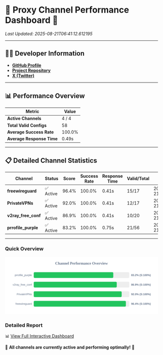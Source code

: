 # 🌟 Proxy Channel Performance Dashboard 🌟

_Last Updated: 2025-08-21T06:41:12.612195_

---

## 👩‍💻 Developer Information

- **[GitHub Profile](https://github.com/4n0nymou3)**  
- **[Project Repository](https://github.com/4n0nymou3/multi-proxy-config-fetcher)**  
- **[X (Twitter)](https://x.com/4n0nymou3)**  

---

## 📊 Performance Overview

| Metric                | Value       |
|-----------------------|-------------|
| **Active Channels**   | 4 / 4       |
| **Total Valid Configs** | 58          |
| **Average Success Rate** | 100.0%      |
| **Average Response Time** | 0.49s       |

---

## 📋 Detailed Channel Statistics

| Channel          | Status     | Score  | Success Rate | Response Time | Valid/Total | Last Success               |
|------------------|------------|--------|--------------|---------------|-------------|----------------------------|
| **freewireguard**  | ✅ Active  | 96.4%  | 100.0% | 0.41s         | 15/17       | 2025-08-21T06:41:12.610221 |
| **PrivateVPNs**  | ✅ Active  | 92.0%  | 100.0% | 0.41s         | 12/17       | 2025-08-21T06:41:12.164595 |
| **v2ray_free_conf**  | ✅ Active  | 86.9%  | 100.0% | 0.41s         | 10/20       | 2025-08-21T06:41:11.716412 |
| **prrofile_purple**  | ✅ Active  | 83.2%  | 100.0% | 0.75s         | 21/56       | 2025-08-21T06:41:11.242662 |

---

### Quick Overview
<div align="center">
  <a href="https://raw.githubusercontent.com/nullluser/NullRepo/refs/heads/main/assets/channel_stats_chart.svg">
    <img src="https://raw.githubusercontent.com/nullluser/NullRepo/refs/heads/main/assets/channel_stats_chart.svg" alt="Source Performance Statistics" width="800">
  </a>
</div>

### Detailed Report
📊 [View Full Interactive Dashboard](https://htmlpreview.github.io/?https://github.com/nullluser/NullRepo/blob/main/assets/performance_report.html)

🎉 **All channels are currently active and performing optimally!** 🎉
